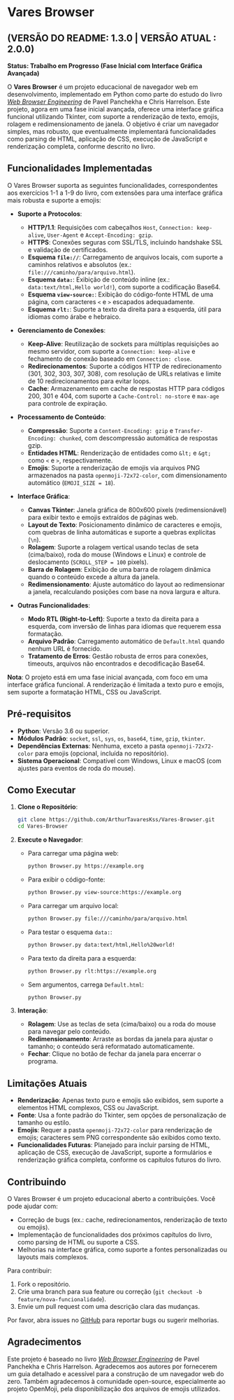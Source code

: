 # Vares Browser
## (VERSÃO DO README: 1.3.0 | VERSÃO ATUAL : 2.0.0)

**Status: Trabalho em Progresso (Fase Inicial com Interface Gráfica Avançada)**

O **Vares Browser** é um projeto educacional de navegador web em desenvolvimento, implementado em Python como parte do estudo do livro [*Web Browser Engineering*](https://browser.engineering/index.html) de Pavel Panchekha e Chris Harrelson. Este projeto, agora em uma fase inicial avançada, oferece uma interface gráfica funcional utilizando Tkinter, com suporte a renderização de texto, emojis, rolagem e redimensionamento de janela. O objetivo é criar um navegador simples, mas robusto, que eventualmente implementará funcionalidades como parsing de HTML, aplicação de CSS, execução de JavaScript e renderização completa, conforme descrito no livro.

## Funcionalidades Implementadas

O Vares Browser suporta as seguintes funcionalidades, correspondentes aos exercícios 1-1 a 1-9 do livro, com extensões para uma interface gráfica mais robusta e suporte a emojis:

- **Suporte a Protocolos**:
  - **HTTP/1.1**: Requisições com cabeçalhos `Host`, `Connection: keep-alive`, `User-Agent` e `Accept-Encoding: gzip`.
  - **HTTPS**: Conexões seguras com SSL/TLS, incluindo handshake SSL e validação de certificados.
  - **Esquema `file://`**: Carregamento de arquivos locais, com suporte a caminhos relativos e absolutos (ex.: `file:///caminho/para/arquivo.html`).
  - **Esquema `data:`**: Exibição de conteúdo inline (ex.: `data:text/html,Hello world!`), com suporte a codificação Base64.
  - **Esquema `view-source:`**: Exibição do código-fonte HTML de uma página, com caracteres `<` e `>` escapados adequadamente.
  - **Esquema `rlt:`**: Suporte a texto da direita para a esquerda, útil para idiomas como árabe e hebraico.

- **Gerenciamento de Conexões**:
  - **Keep-Alive**: Reutilização de sockets para múltiplas requisições ao mesmo servidor, com suporte a `Connection: keep-alive` e fechamento de conexão baseado em `Connection: close`.
  - **Redirecionamentos**: Suporte a códigos HTTP de redirecionamento (301, 302, 303, 307, 308), com resolução de URLs relativas e limite de 10 redirecionamentos para evitar loops.
  - **Cache**: Armazenamento em cache de respostas HTTP para códigos 200, 301 e 404, com suporte a `Cache-Control: no-store` e `max-age` para controle de expiração.

- **Processamento de Conteúdo**:
  - **Compressão**: Suporte a `Content-Encoding: gzip` e `Transfer-Encoding: chunked`, com descompressão automática de respostas gzip.
  - **Entidades HTML**: Renderização de entidades como `&lt;` e `&gt;` como `<` e `>`, respectivamente.
  - **Emojis**: Suporte a renderização de emojis via arquivos PNG armazenados na pasta `openmoji-72x72-color`, com dimensionamento automático (`EMOJI_SIZE = 18`).

- **Interface Gráfica**:
  - **Canvas Tkinter**: Janela gráfica de 800x600 pixels (redimensionável) para exibir texto e emojis extraídos de páginas web.
  - **Layout de Texto**: Posicionamento dinâmico de caracteres e emojis, com quebras de linha automáticas e suporte a quebras explícitas (`\n`).
  - **Rolagem**: Suporte a rolagem vertical usando teclas de seta (cima/baixo), roda do mouse (Windows e Linux) e controle de deslocamento (`SCROLL_STEP = 100` pixels).
  - **Barra de Rolagem**: Exibição de uma barra de rolagem dinâmica quando o conteúdo excede a altura da janela.
  - **Redimensionamento**: Ajuste automático do layout ao redimensionar a janela, recalculando posições com base na nova largura e altura.

- **Outras Funcionalidades**:
  - **Modo RTL (Right-to-Left)**: Suporte a texto da direita para a esquerda, com inversão de linhas para idiomas que requerem essa formatação.
  - **Arquivo Padrão**: Carregamento automático de `Default.html` quando nenhum URL é fornecido.
  - **Tratamento de Erros**: Gestão robusta de erros para conexões, timeouts, arquivos não encontrados e decodificação Base64.

**Nota**: O projeto está em uma fase inicial avançada, com foco em uma interface gráfica funcional. A renderização é limitada a texto puro e emojis, sem suporte a formatação HTML, CSS ou JavaScript.

## Pré-requisitos

- **Python**: Versão 3.6 ou superior.
- **Módulos Padrão**: `socket`, `ssl`, `sys`, `os`, `base64`, `time`, `gzip`, `tkinter`.
- **Dependências Externas**: Nenhuma, exceto a pasta `openmoji-72x72-color` para emojis (opcional, incluída no repositório).
- **Sistema Operacional**: Compatível com Windows, Linux e macOS (com ajustes para eventos de roda do mouse).

## Como Executar

1. **Clone o Repositório**:
   ```bash
   git clone https://github.com/ArthurTavaresKss/Vares-Browser.git
   cd Vares-Browser
   ```

2. **Execute o Navegador**:
   - Para carregar uma página web:
     ```bash
     python Browser.py https://example.org
     ```
   - Para exibir o código-fonte:
     ```bash
     python Browser.py view-source:https://example.org
     ```
   - Para carregar um arquivo local:
     ```bash
     python Browser.py file:///caminho/para/arquivo.html
     ```
   - Para testar o esquema `data:`:
     ```bash
     python Browser.py data:text/html,Hello%20world!
     ```
   - Para texto da direita para a esquerda:
     ```bash
     python Browser.py rlt:https://example.org
     ```
   - Sem argumentos, carrega `Default.html`:
     ```bash
     python Browser.py
     ```

3. **Interação**:
   - **Rolagem**: Use as teclas de seta (cima/baixo) ou a roda do mouse para navegar pelo conteúdo.
   - **Redimensionamento**: Arraste as bordas da janela para ajustar o tamanho; o conteúdo será reformatado automaticamente.
   - **Fechar**: Clique no botão de fechar da janela para encerrar o programa.

## Limitações Atuais

- **Renderização**: Apenas texto puro e emojis são exibidos, sem suporte a elementos HTML complexos, CSS ou JavaScript.
- **Fonte**: Usa a fonte padrão do Tkinter, sem opções de personalização de tamanho ou estilo.
- **Emojis**: Requer a pasta `openmoji-72x72-color` para renderização de emojis; caracteres sem PNG correspondente são exibidos como texto.
- **Funcionalidades Futuras**: Planejado para incluir parsing de HTML, aplicação de CSS, execução de JavaScript, suporte a formulários e renderização gráfica completa, conforme os capítulos futuros do livro.

## Contribuindo

O Vares Browser é um projeto educacional aberto a contribuições. Você pode ajudar com:

- Correção de bugs (ex.: cache, redirecionamentos, renderização de texto ou emojis).
- Implementação de funcionalidades dos próximos capítulos do livro, como parsing de HTML ou suporte a CSS.
- Melhorias na interface gráfica, como suporte a fontes personalizadas ou layouts mais complexos.

Para contribuir:
1. Fork o repositório.
2. Crie uma branch para sua feature ou correção (`git checkout -b feature/nova-funcionalidade`).
3. Envie um pull request com uma descrição clara das mudanças.

Por favor, abra issues no [GitHub](https://github.com/ArthurTavaresKss/Vares-Browser) para reportar bugs ou sugerir melhorias.

## Agradecimentos

Este projeto é baseado no livro [*Web Browser Engineering*](https://browser.engineering/index.html) de Pavel Panchekha e Chris Harrelson. Agradecemos aos autores por fornecerem um guia detalhado e acessível para a construção de um navegador web do zero. Também agradecemos à comunidade open-source, especialmente ao projeto OpenMoji, pela disponibilização dos arquivos de emojis utilizados.